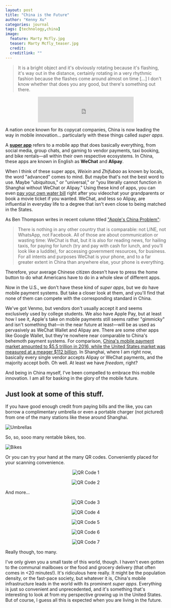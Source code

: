 ```yaml
---
layout: post
title: "China is the Future"
author: "Kenny Xu"
categories: journal
tags: [technology,china]
image:
  feature: Marty Mcfly.jpg
  teaser: Marty Mcfly_teaser.jpg
  credit:
  creditlink: ""
---
```

>It is a bright object and it's obviously rotating because it's flashing, it's way out in the distance, certainly rotating in a very rhythmic fashion because the flashes come around almost on time [...] I don't know whether that does you any good, but there's something out there.

<div style='text-align:center'><iframe src="https://open.spotify.com/embed?uri=spotify:track:2KHRENHQzTIQ001nlP9Gdc" width="300" height="80" frameborder="0" allowtransparency="true"></iframe>
</div>

A nation once known for its copycat companies, China is now leading the way in mobile innovation... particularly with these things called _super apps_.

A **[super app](http://www.whatsonweibo.com/whatswechat/)** refers to a mobile app that does basically everything, from social media, group chats, and gaming to vendor payments, taxi booking, and bike rentals—all within their own respective ecosystems. In China, these apps are known in English as **WeChat** and **Alipay**.

When I think of these super apps, _Weixin_ and _Zhifubao_ as known by locals, the word "advanced" comes to mind. But maybe that's not the best word to use. Maybe "ubiquitous," or "universal," or "you literally cannot function in Shanghai without WeChat or Alipay." Using these kind of apps, you can even [pay your own water bill](https://www.beijing-kids.com/blog/2015/10/13/net-savings-paying-for-utilities-on-wechat-wallet-and-alipay/) right after you videochat your grandparents or book a movie ticket if you wanted. WeChat, and less so Alipay, are influential in everyday life to a degree that isn't even close to being matched in the States.

As Ben Thompson writes in recent column titled ["Apple's China Problem"](https://stratechery.com/2017/apples-china-problem/):

>There is nothing in any other country that is comparable: not LINE, not WhatsApp, not Facebook. All of those are about communication or wasting time: WeChat is that, but it is also for reading news, for hailing taxis, for paying for lunch (try and pay with cash for lunch, and you’ll look like a luddite), for accessing government resources, for business. For all intents and purposes WeChat is your phone, and to a far greater extent in China than anywhere else, your phone is everything.

Therefore, your average Chinese citizen doesn't have to press the home button to do what Americans have to do in a whole slew of different apps.

Now in the U.S., we don't have these kind of _super apps_, but we do have mobile payment systems. But take a closer look at them, and you'll find that none of them can compete with the corresponding standard in China.

We've got Venmo, but vendors don't usually accept it and seems exclusively used by college students. We also have Apple Pay, but at least how I see it, Apple's take on mobile payments still seems rather "gimmicky" and isn't something that—in the near future at least—will be as used as pervasively as WeChat Wallet and Alipay are. There are some other apps like Google Wallet, but they're nowhere near comparable to China's behemoth payment systems. For comparison, [China's mobile payment market amounted to $5.5 trillion in 2016, while the United States market was measured at a meager $112 billion](https://www.ft.com/content/00585722-ef42-11e6-930f-061b01e23655?mhq5j=e3). In Shanghai, where I am right now, basically every single vendor accepts Alipay or WeChat payments, and the majority accept both. Oh well. At least we have _freedom_, right?

And being in China myself, I've been compelled to embrace this mobile innovation. I am all for basking in the glory of the mobile future.
&nbsp;
## Just look at some of this stuff.
If you have good enough credit from paying bills and the like, you can borrow a complimentary umbrella or even a portable charger (not pictured) from one of the many stations like these around Shanghai.

![Umbrellas](/kennythexu/images/umbrellas.JPG "Umbrellas WOW")

So, so, sooo many rentable bikes, too.

![Bikes](/kennythexu/images/Bikes.JPG "Rentable Bikes")

Or you can try your hand at the many QR codes. Conveniently placed for your scanning convenience.

<p style="text-align:center;"><img src="/kennythexu/images/QR1.JPG" alt="QR Code 1"></p>

<p style="text-align:center;"><img src="/kennythexu/images/QR2.JPG" alt="QR Code 2"></p>

And more...

<p style="text-align:center;"><img src="/kennythexu/images/QR4.JPG" alt="QR Code 3"></p>

<p style="text-align:center;"><img src="/kennythexu/images/QR3.JPG" alt="QR Code 4"></p>

<p style="text-align:center;"><img src="/kennythexu/images/QR5.JPG" alt="QR Code 5"></p>

<p style="text-align:center;"><img src="/kennythexu/images/QR6.JPG" alt="QR Code 6"></p>

<p style="text-align:center;"><img src="/kennythexu/images/QR7.JPG" alt="QR Code 7"></p>

Really though, too many.

I've only given you a small taste of this world, though. I haven't even gotten to the communal mailboxes or the food and grocery delivery (that often comes in <20 minutes!). It's ridiculous here really. It might be the population density, or the fast-pace society, but whatever it is, China's mobile infrastructure leads in the world with its prominent _super apps_. Everything is just so convenient and unprecedented, and it's something that's interesting to look at from my perspective growing up in the United States. But of course, I guess all this is expected when you are living in the future.

